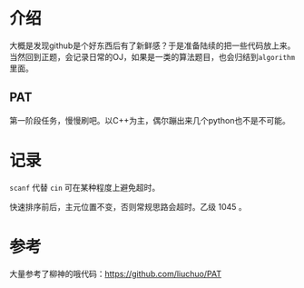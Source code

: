 # 介绍

大概是发现github是个好东西后有了新鲜感？于是准备陆续的把一些代码放上来。当然回到正题，会记录日常的OJ，如果是一类的算法题目，也会归结到`algorithm`里面。

## PAT

第一阶段任务，慢慢刷吧。以C++为主，偶尔蹦出来几个python也不是不可能。

# 记录

`scanf` 代替 `cin` 可在某种程度上避免超时。

快速排序前后，主元位置不变，否则常规思路会超时。乙级 1045 。

# 参考

大量参考了柳神的哦代码：https://github.com/liuchuo/PAT